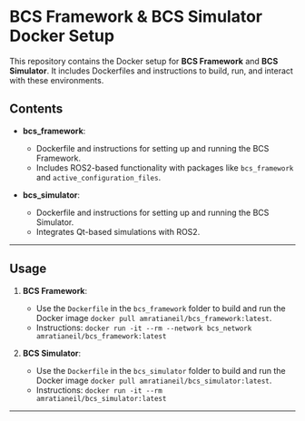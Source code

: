 # BCS Framework & BCS Simulator Docker Setup

This repository contains the Docker setup for **BCS Framework** and **BCS Simulator**. It includes Dockerfiles and instructions to build, run, and interact with these environments.

## Contents

- **bcs_framework**: 
  - Dockerfile and instructions for setting up and running the BCS Framework.
  - Includes ROS2-based functionality with packages like `bcs_framework` and `active_configuration_files`.

- **bcs_simulator**: 
  - Dockerfile and instructions for setting up and running the BCS Simulator.
  - Integrates Qt-based simulations with ROS2.

---

## Usage

1. **BCS Framework**:
   - Use the `Dockerfile` in the `bcs_framework` folder to build and run the Docker image `docker pull amratianeil/bcs_framework:latest`.
   - Instructions: `docker run -it --rm --network bcs_network amratianeil/bcs_framework:latest`

2. **BCS Simulator**:
   - Use the `Dockerfile` in the `bcs_simulator` folder to build and run the Docker image `docker pull amratianeil/bcs_simulator:latest`.
   - Instructions: `docker run -it --rm amratianeil/bcs_simulator:latest`

---

